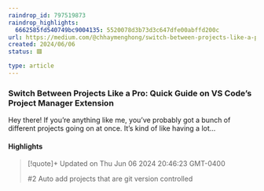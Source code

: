 ```yaml
---
raindrop_id: 797519873
raindrop_highlights:
  6662585fd540749bc9004135: 5520078d3b73d3c647dfe00abffd200c
url: https://medium.com/@chhaymenghong/switch-between-projects-like-a-pro-quick-guide-on-vs-codes-project-manager-extension-631cf00553d
created: 2024/06/06
status: 🟥

type: article
---
```



### Switch Between Projects Like a Pro: Quick Guide on VS Code’s Project Manager Extension

Hey there! If you’re anything like me, you’ve probably got a bunch of different projects going on at once. It’s kind of like having a lot…

#### Highlights

> [!quote]+ Updated on Thu Jun 06 2024 20:46:23 GMT-0400
>
> #2 Auto add projects that are git version controlled
